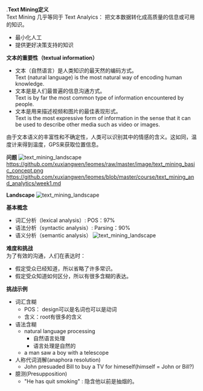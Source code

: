 .**Text Mining定义**  
Text Mining 几乎等同于 Text Analyics： 把文本数据转化成高质量的信息或可用的知识。

- 最小化人工
- 提供更好决策支持的知识

**文本的重要性（textual information）**

- 文本（自然语言）是人类知识的最天然的编码方式。    
Text (natural language) is the most natural way of encoding human knowledge.
- 文本是是人们最普遍的信息沟通方式。    
Text is by far the most common type of information encountered by people.
- 文本是用来描述视频和图片的最佳表现形式。   
Text is the most expressive form of information in the sense that it can be used to describe other media such as video or images. 

由于文本语义的丰富性和不确定性，人类可以识别其中的情感的含义。这如同，温度计来得到温度，GPS来获取位置信息。

**问题**
![text_mining_landscape](../../../raw/master/image/text_mining_problem.png)
https://github.com/xuxiangwen/leomes/raw/master/image/text_mining_basic_concept.png
https://github.com/xuxiangwen/leomes/blob/master/course/text_mining_and_analytics/week1.md


**Landscape**
![text_mining_landscape](../../../raw/master/image/text_mining_landscape.png)


**基本概念**
- 词汇分析（lexical analysis）: POS：97%
- 语法分析（syntactic analysis）: Parsing：90%
- 语义分析（semantic analysis）
![text_mining_landscape](../../../raw/master/image/text_mining_basic_concept.png)

**难度和挑战**  
为了有效的沟通，人们在表达时：
- 假定受众已经知道，所以省略了许多常识。
- 假定受众知道如何区分，所以有很多含糊的表达。

**挑战示例**
- 词汇含糊
    - POS： design可以是名词也可以是动词
    - 含义：root有很多的含义
- 语法含糊
    - natural language processing
        - 自然语言处理
        - 语言处理是自然的
    - a man saw a boy with a telescope
- 人称代词消解(anaphora resolution)
    - John presuaded Bill to buy a TV for himeself(himself = John or Bill?)
- 臆测(Presupposition)
    - "He has quit smoking" : 隐含他以前是抽烟的。







